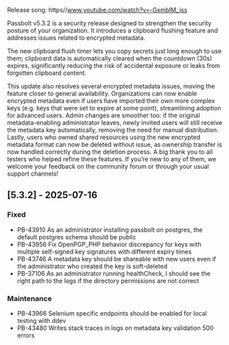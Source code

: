 Release song: https//www.youtube.com/watch?v=-GxmblM_jss

Passbolt v5.3.2 is a security release designed to strengthen the security posture of your organization. It introduces a
clipboard flushing feature and addresses issues related to encrypted metadata.

The new clipboard flush timer lets you copy secrets just long enough to use them; clipboard data is automatically cleared
when the countdown (30s) expires, significantly reducing the risk of accidental exposure or leaks from forgotten clipboard content.

This update also resolves several encrypted metadata issues, moving the feature closer to general availability.
Organizations can now enable encrypted metadata even if users have imported their own more complex keys
(e.g. keys that were set to expire at some point), streamlining adoption for advanced users. Admin changes are smoother
too: if the original metadata-enabling administrator leaves, newly invited users will still receive the metadata key automatically,
removing the need for manual distribution. Lastly, users who owned shared resources using the new encrypted metadata format can now
be deleted without issue, as ownership transfer is now handled correctly during the deletion process.
A big thank you to all testers who helped refine these features. If you’re new to any of them, we welcome your feedback on the community
forum or through your usual support channels!

## [5.3.2] - 2025-07-16
### Fixed
- PB-43910 As an administrator installing passbolt on postgres, the default postgres schema should be public
- PB-43956 Fix OpenPGP_PHP behavior discrepancy for keys with multiple self-signed key signatures with different expiry times
- PB-43746 A metadata key should be shareable with new users even if the administrator who created the key is soft-deleted
- PB-37106 As an administrator running healthCheck, I should see the right path to the logs if the directory permissions are not correct

### Maintenance
- PB-43966 Selenium specific endpoints should be enabled for local testing with ddev
- PB-43480 Writes stack traces in logs on metadata key validation 500 errors
